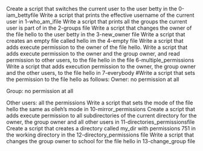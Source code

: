 Create a script that switches the current user to the user betty in the 0-iam_bettyfile
Write a script that prints the effective username of the current user in 1-who_am_ifile
Write a script that prints all the groups the current user is part of in the 2-groups file
Write a script that changes the owner of the file hello to the user betty in the  3-new_owner file
Write a script that creates an empty file called hello im the 4-empty file
Write a script that adds execute permission to the owner of the file hello.
Write a script that adds execute permission to the owner and the group owner, and read permission to other users, to the file hello in the file 6-multiple_permissions
Write a script that adds execution permission to the owner, the group owner and the other users, to the file hello in 7-everybody
#Write a script that sets the permission to the file hello as follows: 
          Owner: no permission at all

Group: no permission at all

Other users: all the permissions
Write a script that sets the mode of the file hello the same as olleh’s mode in 10-mirror_permissions
Create a script that adds execute permission to all subdirectories of the current directory for the owner, the group owner and all other users in 11-directories_permissionsfile
Create a script that creates a directory called my_dir with permissions 751 in the working directory in the 12-directory_permissions file
Write a script that changes the group owner to school for the file hello in 13-change_group file 
